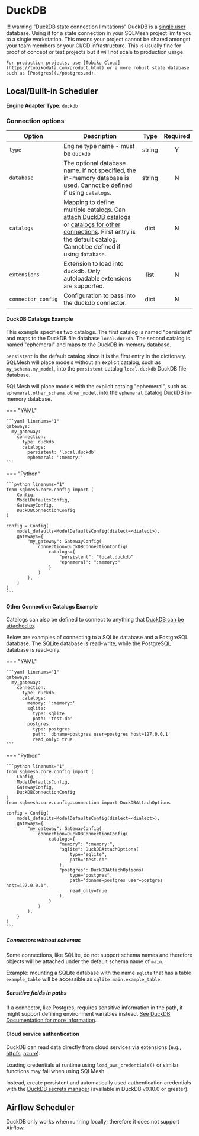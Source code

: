 # DuckDB

!!! warning "DuckDB state connection limitations"
    DuckDB is a [single user](https://duckdb.org/docs/connect/concurrency.html#writing-to-duckdb-from-multiple-processes) database. Using it for a state connection in your SQLMesh project limits you to a single workstation. This means your project cannot be shared amongst your team members or your CI/CD infrastructure. This is usually fine for proof of concept or test projects but it will not scale to production usage.

    For production projects, use [Tobiko Cloud](https://tobikodata.com/product.html) or a more robust state database such as [Postgres](./postgres.md).

## Local/Built-in Scheduler
**Engine Adapter Type**: `duckdb`

### Connection options

| Option             | Description                                                                                                                                                                                                                                     |  Type  | Required |
|--------------------|-------------------------------------------------------------------------------------------------------------------------------------------------------------------------------------------------------------------------------------------------|:------:|:--------:|
| `type`             | Engine type name - must be `duckdb`                                                                                                                                                                                                             | string |    Y     |
| `database`         | The optional database name. If not specified, the in-memory database is used. Cannot be defined if using `catalogs`.                                                                                                                            | string |    N     |
| `catalogs`         | Mapping to define multiple catalogs. Can [attach DuckDB catalogs](#duckdb-catalogs-example) or [catalogs for other connections](#other-connection-catalogs-example). First entry is the default catalog. Cannot be defined if using `database`. |  dict  |    N     |
| `extensions`       | Extension to load into duckdb. Only autoloadable extensions are supported.                                                                                                                                                                      |  list  |    N     |
| `connector_config` | Configuration to pass into the duckdb connector.                                                                                                                                                                                                |  dict  |    N     |

#### DuckDB Catalogs Example

This example specifies two catalogs. The first catalog is named "persistent" and maps to the DuckDB file database `local.duckdb`. The second catalog is named "ephemeral" and maps to the DuckDB in-memory database.

`persistent` is the default catalog since it is the first entry in the dictionary. SQLMesh will place models without an explicit catalog, such as `my_schema.my_model`, into the `persistent` catalog `local.duckdb` DuckDB file database.

SQLMesh will place models with the explicit catalog "ephemeral", such as `ephemeral.other_schema.other_model`, into the `ephemeral` catalog DuckDB in-memory database.

=== "YAML"

    ```yaml linenums="1"
    gateways:
      my_gateway:
        connection:
          type: duckdb
          catalogs:
            persistent: 'local.duckdb'
            ephemeral: ':memory:'
    ```

=== "Python"

    ```python linenums="1"
    from sqlmesh.core.config import (
        Config,
        ModelDefaultsConfig,
        GatewayConfig,
        DuckDBConnectionConfig
    )

    config = Config(
        model_defaults=ModelDefaultsConfig(dialect=<dialect>),
        gateways={
            "my_gateway": GatewayConfig(
                connection=DuckDBConnectionConfig(
                    catalogs={
                        "persistent": "local.duckdb"
                        "ephemeral": ":memory:"
                    }
                )
            ),
        }
    )
    ```

#### Other Connection Catalogs Example

Catalogs can also be defined to connect to anything that [DuckDB can be attached to](https://duckdb.org/docs/sql/statements/attach.html).

Below are examples of connecting to a SQLite database and a PostgreSQL database.
The SQLite database is read-write, while the PostgreSQL database is read-only.

=== "YAML"

    ```yaml linenums="1"
    gateways:
      my_gateway:
        connection:
          type: duckdb
          catalogs:
            memory: ':memory:'
            sqlite:
              type: sqlite
              path: 'test.db'
            postgres:
              type: postgres
              path: 'dbname=postgres user=postgres host=127.0.0.1'
              read_only: true
    ```

=== "Python"

    ```python linenums="1"
    from sqlmesh.core.config import (
        Config,
        ModelDefaultsConfig,
        GatewayConfig,
        DuckDBConnectionConfig
    )
    from sqlmesh.core.config.connection import DuckDBAttachOptions

    config = Config(
        model_defaults=ModelDefaultsConfig(dialect=<dialect>),
        gateways={
            "my_gateway": GatewayConfig(
                connection=DuckDBConnectionConfig(
                    catalogs={
                        "memory": ":memory:",
                        "sqlite": DuckDBAttachOptions(
                            type="sqlite",
                            path="test.db"
                        ),
                        "postgres": DuckDBAttachOptions(
                            type="postgres",
                            path="dbname=postgres user=postgres host=127.0.0.1",
                            read_only=True
                        ),
                    }
                )
            ),
        }
    )
    ```

##### Connectors without schemas

Some connections, like SQLite, do not support schema names and therefore objects will be attached under the default schema name of `main`.

Example: mounting a SQLite database with the name `sqlite` that has a table `example_table` will be accessible as `sqlite.main.example_table`.

##### Sensitive fields in paths

If a connector, like Postgres, requires sensitive information in the path, it might support defining environment variables instead.
[See DuckDB Documentation for more information](https://duckdb.org/docs/extensions/postgres#configuring-via-environment-variables).

#### Cloud service authentication

DuckDB can read data directly from cloud services via extensions (e.g., [httpfs](https://duckdb.org/docs/extensions/httpfs/s3api), [azure](https://duckdb.org/docs/extensions/azure)).

Loading credentials at runtime using `load_aws_credentials()` or similar functions may fail when using SQLMesh.

Instead, create persistent and automatically used authentication credentials with the [DuckDB secrets manager](https://duckdb.org/docs/configuration/secrets_manager.html) (available in DuckDB v0.10.0 or greater).

## Airflow Scheduler
DuckDB only works when running locally; therefore it does not support Airflow.
